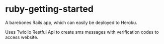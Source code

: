 # ruby-getting-started

A barebones Rails app, which can easily be deployed to Heroku.

Uses Twiolio Restful Api to create sms messages with verification codes to access website.
